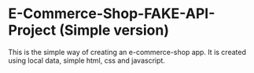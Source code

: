 # E-Commerce-Shop-FAKE-API-Project (Simple version)

This is the simple way of creating an e-commerce-shop app.
It is created using local data, simple html, css and javascript.
